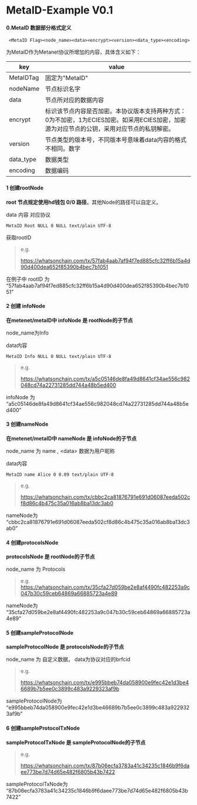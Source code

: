 # MetaID-Example V0.1

#### 0.MetaID 数据部分格式定义

```
 <MetaID Flag><node_name><data><encrypt><version><data_type><encoding>  
```

为MetaID作为Metanet协议所增加的内容，具体含义如下：


| key       | value                                                        |
| --------- | ------------------------------------------------------------ |
| MetaIDTag | 固定为"MetaID"                                               |
| nodeName  | 节点标识名字                                                 |
| data      | 节点所对应的数据内容                                         |
| encrypt   | 标识该节点内容是否加密。本协议版本支持两种方式：0为不加密，1为ECIES加密。如采用ECIES加密，加密源为对应节点的公钥，采用对应节点的私钥解密。 |
| version   | 节点类型的版本号，不同版本号意味着data内容的格式不相同。数字 |
| data_type | 数据类型                                                     |
| encoding  | 数据编码                                                     |

#### 1 创建rootNode

**root 节点规定使用hd钱包 0/0 路径**，其他Node的路径可以自定义。

data 内容  对应协议

```
MetaID Root NULL 0 NULL text/plain UTF-8
```

获取rootID

> e.g.
>
> https://whatsonchain.com/tx/57fab4aab7af94f7ed885cfc32ff6b15a4d90d400dea652f85390b4bec7b1051
>

在例子中 rootID 为 “57fab4aab7af94f7ed885cfc32ff6b15a4d90d400dea652f85390b4bec7b1051”

#### 2 创建 infoNode

**在metenet/metaID中 infoNode 是 rootNode的子节点**

node_name为Info

data内容

```
MetaID Info NULL 0 NULL text/plain UTF-8
```

> e.g.
>
> https://whatsonchain.com/tx/a5c05146de8fa49d8641cf34ae556c982048cd74a22731285dd744a48b5ed400
>

infoNode 为 “a5c05146de8fa49d8641cf34ae556c982048cd74a22731285dd744a48b5ed400”

#### 3 创建nameNode

**在metenet/metaID中 nameNode 是 infoNode的子节点**

node_name 为 name , \<data\> 数据为用户昵称

data内容

```
MetaID name Alice 0 0.09 text/plain UTF-8
```

> e.g.
>
> https://whatsonchain.com/tx/cbbc2ca81876791e691d06087eeda502cf8d86c4b475c35a016ab8ba13dc3ab0
>

nameNode为 “cbbc2ca81876791e691d06087eeda502cf8d86c4b475c35a016ab8ba13dc3ab0”

#### 4 创建protocolsNode

**protocolsNode 是 rootNode的子节点**

node_name 为 Protocols

>  e.g.
> https://whatsonchain.com/tx/35cfa27d059be2e8af4490fc482253a9c047b30c59ceb64869a66885723a4e89

nameNode为 “35cfa27d059be2e8af4490fc482253a9c047b30c59ceb64869a66885723a4e89”

#### 5 创建sampleProtocolNode

**sampleProtocolNode 是 protocolsNode的子节点**

node_name 为 自定义数据， data为协议对应的brfcid

> e.g.
>
> https://whatsonchain.com/tx/e995bbeb74da058900e9fec42e1d3be46689b7b5ee0c3899c483a9229323af9b
>

sampleProtocolNode为 “e995bbeb74da058900e9fec42e1d3be46689b7b5ee0c3899c483a9229323af9b”

#### 6 创建sampleProtocolTxNode

**sampleProtocolTxNode 是 sampleProtocolNode的子节点**

> e.g.
>
> https://whatsonchain.com/tx/87b06ecfa3783a41c34235c1846b9f6daee773be7d74d65e482f6805b43b7422
>

sampleProtocolTxNode为 “87b06ecfa3783a41c34235c1846b9f6daee773be7d74d65e482f6805b43b7422”


